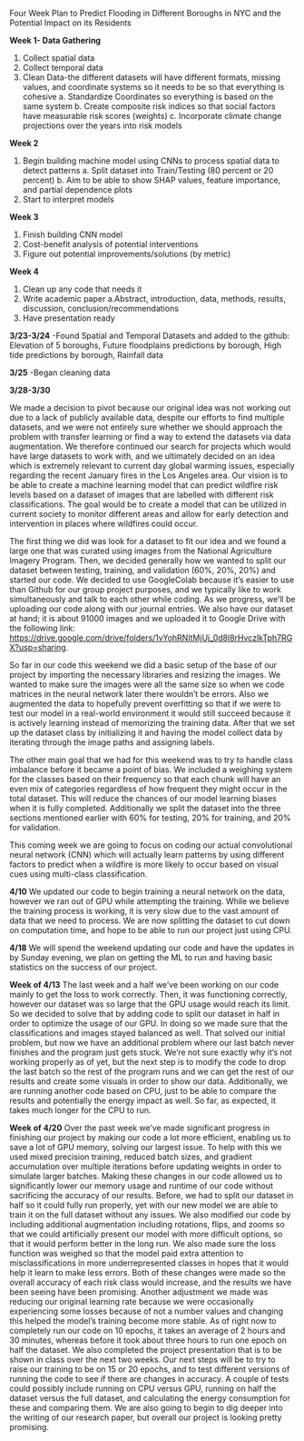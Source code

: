 Four Week Plan to Predict Flooding in Different Boroughs in NYC and the Potential Impact on its Residents

**Week 1- Data Gathering**
1. Collect spatial data
2. Collect temporal data
3. Clean Data-the different datasets will have different formats, missing values, and coordinate systems so it needs to be so that everything is cohesive
      a. Standardize Coordinates so everything is based on the same system
      b. Create composite risk indices so that social factors have measurable risk scores (weights)
      c. Incorporate climate change projections over the years into risk models

**Week 2**
1. Begin building machine model using CNNs to process spatial data to detect patterns
      a. Split dataset into Train/Testing (80 percent or 20 percent)
      b. Aim to be able to show SHAP values, feature importance, and partial dependence plots
2. Start to interpret models

**Week 3**
1. Finish building CNN model
2. Cost-benefit analysis of potential interventions
3. Figure out potential improvements/solutions (by metric)

**Week 4**
1. Clean up any code that needs it
2. Write academic paper
      a.Abstract, introduction, data, methods, results, discussion, conclusion/recommendations
3. Have presentation ready

**3/23-3/24**
-Found Spatial and Temporal Datasets and added to the github: Elevation of 5 boroughs, Future floodplains predictions by borough, High tide predictions by borough, Rainfall data

**3/25**
-Began cleaning data

**3/28-3/30**

We made a decision to pivot because our original idea was not working out due to a lack of publicly available data, despite our efforts to find multiple datasets, and we were not entirely sure whether we should approach the problem with transfer learning or find a way to extend the datasets via data augmentation. We therefore continued our search for projects which would have large datasets to work with, and we ultimately decided on an idea which is extremely relevant to current day global warming issues, especially regarding the recent January fires in the Los Angeles area. Our vision is to be able to create a machine learning model that can predict wildfire risk levels based on a dataset of images that are labelled with different risk classifications. The goal would be to create a model that can be utilized in current society to monitor different areas and allow for early detection and intervention in places where wildfires could occur.
      
The first thing we did was look for a dataset to fit our idea and we found a large one that was curated using images from the National Agriculture Imagery Program. Then, we decided generally how we wanted to split our dataset between testing, training, and validation (60%, 20%, 20%) and started our code. We decided to use GoogleColab because it’s easier to use than Github for our group project purposes, and we typically like to work simultaneously and talk to each other while coding. As we progress, we’ll be uploading our code along with our journal entries. We also have our dataset at hand; it is about 91000 images and we uploaded it to Google Drive with the following link: https://drive.google.com/drive/folders/1vYohRNltMjUj_0d8l8rHvczlkTph7RGX?usp=sharing.
      
So far in our code this weekend we did a basic setup of the base of our project by importing the necessary libraries and resizing the images. We wanted to make sure the images were all the same size so when we code matrices in the neural network later there wouldn’t be errors. Also we augmented the data to hopefully prevent overfitting so that if we were to test our model in a real-world environment it would still succeed because it is actively learning instead of memorizing the training data. After that we set up the dataset class by initializing it and having the model collect data by iterating through the image paths and assigning labels.

The other main goal that we had for this weekend was to try to handle class imbalance before it became a point of bias. We included a weighing system for the classes based on their frequency so that each chunk will have an even mix of categories regardless of how frequent they might occur in the total dataset. This will reduce the chances of our model learning biases when it is fully completed. Additionally we split the dataset into the three sections mentioned earlier with 60% for testing, 20% for training, and 20% for validation.

This coming week we are going to focus on coding our actual convolutional neural network (CNN) which will actually learn patterns by using different factors to predict when a wildfire is more likely to occur based on visual cues using multi-class classification.

**4/10**
We updated our code to begin training a neural network on the data, however we ran out of GPU while attempting the training. While we believe the training process is working, it is very slow due to the vast amount of data that we need to process. We are now splitting the dataset to cut down on computation time, and hope to be able to run our project just using CPU.

**4/18**
We will spend the weekend updating our code and have the updates in by Sunday evening, we plan on getting the ML to run and having basic statistics on the success of our project.

**Week of 4/13**
The last week and a half we’ve been working on our code mainly to get the loss to work correctly. Then, it was functioning correctly, however our dataset was so large that the GPU usage would reach its limit. So we decided to solve that by adding code to split our dataset in half in order to optimize the usage of our GPU. In doing so we made sure that the classifications and images stayed balanced as well. That solved our initial problem, but now we have an additional problem where our last batch never finishes and the program just gets stuck. We’re not sure exactly why it’s not working properly as of yet, but the next step is to modify the code to drop the last batch so the rest of the program runs and we can get the rest of our results and create some visuals in order to show our data. Additionally, we are running another code based on CPU, just to be able to compare the results and potentially the energy impact as well. So far, as expected, it takes much longer for the CPU to run.

**Week of 4/20**
Over the past week we’ve made significant progress in finishing our project by making our code a lot more efficient, enabling us to save a lot of GPU memory, solving our largest issue. To help with this we used mixed precision training, reduced batch sizes, and gradient accumulation over multiple iterations before updating weights in order to simulate larger batches. Making these changes in our code allowed us to significantly lower our memory usage and runtime of our code without sacrificing the accuracy of our results. Before, we had to split our dataset in half so it could fully run properly, yet with our new model we are able to train it on the full dataset without any issues. We also modified our code by including additional augmentation including rotations, flips, and zooms so that we could artificially present our model with more difficult options, so that it would perform better in the long run. We also made sure the loss function was weighed so that the model paid extra attention to misclassifications in more underrepresented classes in hopes that it would help it learn to make less errors. Both of these changes were made so the overall accuracy of each risk class would increase, and the results we have been seeing have been promising. Another adjustment we made was reducing our original learning rate because we were occasionally experiencing some losses because of not a number values and changing this helped the model’s training become more stable. As of right now to completely run our code on 10 epochs, it takes an average of 2 hours and 30 minutes, whereas before it took about three hours to run one epoch on half the dataset. We also completed the project presentation that is to be shown in class over the next two weeks. Our next steps will be to try to raise our training to be on 15 or 20 epochs, and to test different versions of running the code to see if there are changes in accuracy. A couple of tests could possibly include running on CPU versus GPU, running on half the dataset versus the full dataset, and calculating the energy consumption for these and comparing them. We are also going to begin to dig deeper into the writing of our research paper, but overall our project is looking pretty promising.
